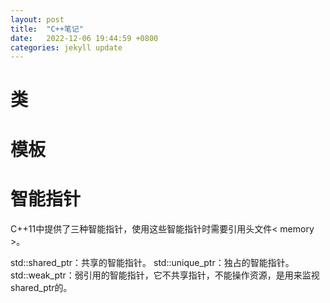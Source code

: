```yaml
---
layout: post
title:  "C++笔记"
date:   2022-12-06 19:44:59 +0800
categories: jekyll update
---
```

<h1> 类 </h1>

<h1>模板</h1>

<h1> 智能指针 </h1>
C++11中提供了三种智能指针，使用这些智能指针时需要引用头文件< memory >。

std::shared_ptr：共享的智能指针。
std::unique_ptr：独占的智能指针。
std::weak_ptr：弱引用的智能指针，它不共享指针，不能操作资源，是用来监视shared_ptr的。

